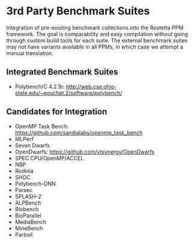 3rd Party Benchmark Suites
==========================
Integration of pre-existing benchmark collections into the Rostetta PPM framework. The goal is comparability and easy compilation without going through custom build tools for each suite.
The external benchmark suites may not have variants available in all PPMs, in which case we attempt a manual translation.

Integrated Benchmark Suites
---------------------------
 * Polybench/C 4.2.1b: http://web.cse.ohio-state.edu/~pouchet.2/software/polybench/

Candidates for Integration
--------------------------
 * OpenMP Task Bench: https://github.com/sandialabs/openmp_task_bench
 * MLPerf
 * Seven Dwarfs
 * OpenDwarfs: https://github.com/vtsynergy/OpenDwarfs
 * SPEC CPU/OpenMP/ACCEL
 * NBP
 * Rodinia
 * SHOC
 * Polybench-DNN
 * Parsec
 * SPLASH-2
 * ALPBench
 * Blobench
 * BioParallel
 * MediaBench
 * MineBench
 * Parboil
